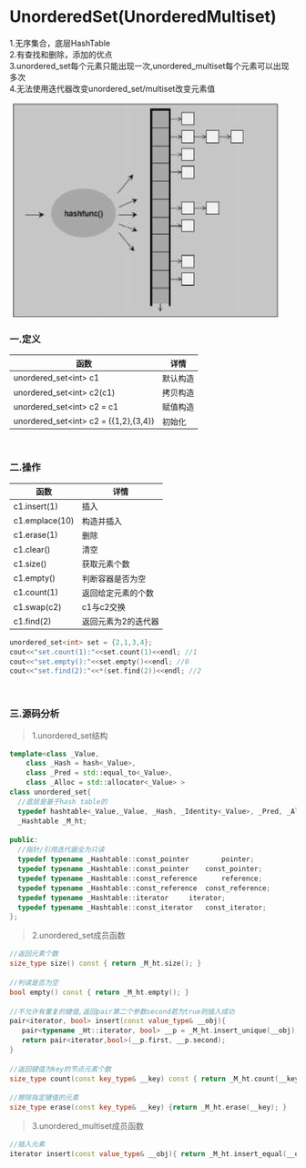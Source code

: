 # UnorderedSet(UnorderedMultiset)

1.无序集合，底层HashTable<br>
2.有查找和删除，添加的优点<br>
3.unordered_set每个元素只能出现一次,unordered_multiset每个元素可以出现多次<br>
4.无法使用迭代器改变unordered_set/multiset改变元素值

![](../../img/17.png)

### 一.定义

函数|详情
--|--
unordered_set<int\> c1|默认构造
unordered_set<int\> c2(c1)|拷贝构造
unordered_set<int\> c2 = c1|赋值构造
unordered_set<int\> c2 = {{1,2},{3,4}}|初始化

<br>

### 二.操作

函数|详情
--|--
c1.insert(1)|插入
c1.emplace(10)|构造并插入
c1.erase(1)|删除
c1.clear()|清空
c1.size()|获取元素个数
c1.empty()|判断容器是否为空
c1.count(1)|返回给定元素的个数
c1.swap(c2)|c1与c2交换
c1.find(2)|返回元素为2的迭代器


```cpp
unordered_set<int> set = {2,1,3,4};
cout<<"set.count(1):"<<set.count(1)<<endl; //1
cout<<"set.empty():"<<set.empty()<<endl; //0
cout<<"set.find(2):"<<*(set.find(2))<<endl; //2
```

<br>

### 三.源码分析

>1.unordered_set结构

```cpp
template<class _Value,
	class _Hash = hash<_Value>,
	class _Pred = std::equal_to<_Value>,
	class _Alloc = std::allocator<_Value> >
class unordered_set{
  //底层是基于hash table的
  typedef hashtable<_Value,_Value, _Hash, _Identity<_Value>, _Pred, _Alloc>  _Hashtable;
  _Hashtable _M_ht;

public:
  //指针/引用迭代器全为只读
  typedef typename _Hashtable::const_pointer		pointer;
  typedef typename _Hashtable::const_pointer	const_pointer;
  typedef typename _Hashtable::const_reference		reference;
  typedef typename _Hashtable::const_reference	const_reference;
  typedef typename _Hashtable::iterator		iterator;
  typedef typename _Hashtable::const_iterator	const_iterator;
};     
```

>2.unordered_set成员函数

```cpp
//返回元素个数
size_type size() const { return _M_ht.size(); }

//判读是否为空
bool empty() const { return _M_ht.empty(); }

//不允许有重复的键值,返回pair第二个参数second若为true则插入成功
pair<iterator, bool> insert(const value_type& __obj){
   pair<typename _Ht::iterator, bool> __p = _M_ht.insert_unique(__obj);
   return pair<iterator,bool>(__p.first, __p.second);
}
    
//返回键值为key的节点元素个数
size_type count(const key_type& __key) const { return _M_ht.count(__key); }
  
//擦除指定键值的元素
size_type erase(const key_type& __key) {return _M_ht.erase(__key); }
```

>3.unordered_multiset成员函数

```cpp
//插入元素
iterator insert(const value_type& __obj){ return _M_ht.insert_equal(__obj); }
```
